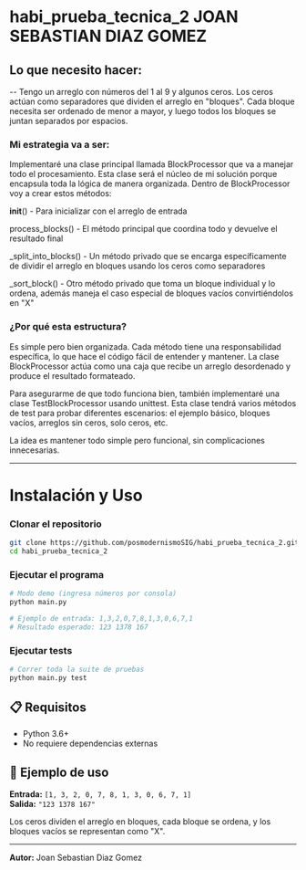 # habi_prueba_tecnica_2 JOAN SEBASTIAN DIAZ GOMEZ 
## Lo que necesito hacer:
--
Tengo un arreglo con números del 1 al 9 y algunos ceros. Los ceros actúan como separadores que dividen el arreglo en "bloques". Cada bloque necesita ser ordenado de menor a mayor, y luego todos los bloques se juntan separados por espacios.
### Mi estrategia va a ser:
Implementaré una clase principal llamada BlockProcessor que va a manejar todo el procesamiento. Esta clase será el núcleo de mi solución porque encapsula toda la lógica de manera organizada.
Dentro de BlockProcessor voy a crear estos métodos:

__init__() - Para inicializar con el arreglo de entrada

process_blocks() - El método principal que coordina todo y devuelve el resultado final

_split_into_blocks() - Un método privado que se encarga específicamente de dividir el arreglo en bloques usando los ceros como separadores

_sort_block() - Otro método privado que toma un bloque individual y lo ordena, además maneja el caso especial de bloques vacíos convirtiéndolos en "X"

### ¿Por qué esta estructura?
Es simple pero bien organizada. Cada método tiene una responsabilidad específica, lo que hace el código fácil de entender y mantener. La clase BlockProcessor actúa como una caja que recibe un arreglo desordenado y produce el resultado formateado.

Para asegurarme de que todo funciona bien, también implementaré una clase TestBlockProcessor usando unittest. Esta clase tendrá varios métodos de test para probar diferentes escenarios: el ejemplo básico, bloques vacíos, arreglos sin ceros, solo ceros, etc.

La idea es mantener todo simple pero funcional, sin complicaciones innecesarias.


---

# Instalación y Uso

### Clonar el repositorio
```bash
git clone https://github.com/posmodernismoSIG/habi_prueba_tecnica_2.git
cd habi_prueba_tecnica_2
```

### Ejecutar el programa
```bash
# Modo demo (ingresa números por consola)
python main.py

# Ejemplo de entrada: 1,3,2,0,7,8,1,3,0,6,7,1
# Resultado esperado: 123 1378 167
```

### Ejecutar tests
```bash
# Correr toda la suite de pruebas
python main.py test
```

## 📋 Requisitos

- Python 3.6+
- No requiere dependencias externas

## 🧪 Ejemplo de uso

**Entrada:** `[1, 3, 2, 0, 7, 8, 1, 3, 0, 6, 7, 1]`  
**Salida:** `"123 1378 167"`

Los ceros dividen el arreglo en bloques, cada bloque se ordena, y los bloques vacíos se representan como "X".

---
**Autor:** Joan Sebastian Diaz Gomez